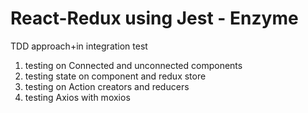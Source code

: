 # React-Redux using Jest - Enzyme

TDD approach+in integration test


1. testing on Connected and unconnected components
2. testing state on component and redux store
3. testing on Action creators and reducers
4. testing Axios with moxios
